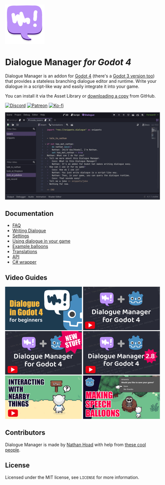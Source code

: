<img src="docs/logo.svg" width="128" height="128">

# Dialogue Manager _for Godot 4_

Dialogue Manager is an addon for [Godot 4](https://godotengine.org/) (there's a [Godot 3 version too](https://github.com/nathanhoad/godot_dialogue_manager/tree/v1.x)) that provides a stateless branching dialogue editor and runtime. Write your dialogue in a script-like way and easily integrate it into your game.

You can install it via the Asset Library or [downloading a copy](https://github.com/nathanhoad/godot_dialogue_manager/archive/refs/heads/main.zip) from GitHub.

[![Discord](https://img.shields.io/discord/945920743915524176?label=discord&logo=discord&logoColor=%23fff&style=for-the-badge)](https://discord.gg/zwBVQdJchX) [![Patreon](https://img.shields.io/badge/Patreon-Become%20a%20patron-%23f1465a?style=for-the-badge)](https://www.patreon.com/nathanhoad) [![Ko-fi](https://img.shields.io/badge/Ko--fi-buy%20me%20a%20coffee-%23ff5f5f?style=for-the-badge)](https://ko-fi.com/nathanhoad)

![Screenshot](docs/screenshot.jpg)

## Documentation

- [FAQ](docs/FAQ.md)
- [Writing Dialogue](docs/Writing_Dialogue.md)
- [Settings](docs/Settings.md)
- [Using dialogue in your game](docs/Using_Dialogue.md)
- [Example balloons](docs/Example_Balloons.md)
- [Translations](docs/Translations.md)
- [API](docs/API.md)
- [C# wrapper](docs/CSharp.md)

## Video Guides

[![Dialogue in Godot 4 for Beginners](docs/beginners.png)](https://youtu.be/UhPFk8FSbd8)
[![Dialogue Manager for Godot 4](docs/tutorial.png)](https://youtu.be/DL79aS-dT7E)
[![New Stuff in Dialogue Manager for Godot 4](docs/tutorial2.png)](https://youtu.be/Kco9jeGfOtA)
[![More new stuff as at version 2.8](docs/tutorial3.png)](https://youtu.be/10p1gozzJ9E)
[![Interacting with nearby things](docs/interaction-tutorial.png)](https://youtu.be/-rytm4o1ndE)
[![Making speech balloons](docs/speech-balloons.png)](https://youtu.be/hKQ_s5tl4dI)

## Contributors

Dialogue Manager is made by [Nathan Hoad](https://nathanhoad.net) with help from [these cool people](https://github.com/nathanhoad/godot_dialogue_manager/graphs/contributors).

## License

Licensed under the MIT license, see `LICENSE` for more information.
